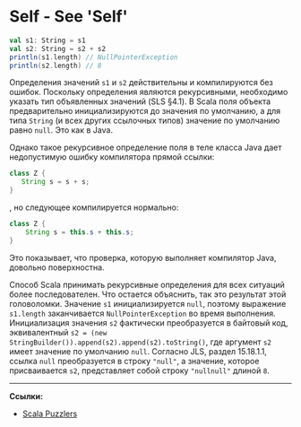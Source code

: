 # Self - See 'Self'

```scala
val s1: String = s1
val s2: String = s2 + s2
println(s1.length) // NullPointerException
println(s2.length) // 8
```

Определения значений `s1` и `s2` действительны и компилируются без ошибок. 
Поскольку определения являются рекурсивными, необходимо указать тип объявленных значений (SLS §4.1). 
В Scala поля объекта предварительно инициализируются до значения по умолчанию, 
а для типа `String` (и всех других ссылочных типов) значение по умолчанию равно `null`. 
Это как в Java. 

Однако такое рекурсивное определение поля в теле класса Java дает недопустимую ошибку компилятора прямой ссылки:

```java
class Z {
   String s = s + s;
}
```

, но следующее компилируется нормально:

```java
class Z {
    String s = this.s + this.s;
}
```

Это показывает, что проверка, которую выполняет компилятор Java, довольно поверхностна. 

Способ Scala принимать рекурсивные определения для всех ситуаций более последователен. 
Что остается объяснить, так это результат этой головоломки. 
Значение `s1` инициализируется `null`, 
поэтому выражение `s1.length` заканчивается `NullPointerException` во время выполнения. 
Инициализация значения `s2` фактически преобразуется в байтовый код, 
эквивалентный `s2 = (new StringBuilder()).append(s2).append(s2).toString()`, 
где аргумент `s2` имеет значение по умолчанию `null`. 
Согласно JLS, раздел 15.18.1.1, ссылка `null` преобразуется в строку `"null"`, 
а значение, которое присваивается `s2`, представляет собой строку `"nullnull"` длиной `8`.


---

**Ссылки:**
- [Scala Puzzlers](https://scalapuzzlers.com/index.html#pzzlr-016)
